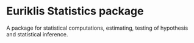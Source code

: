 # Euriklis Statistics package 

A package for statistical computations, estimating, testing of hypothesis and statistical inference.

